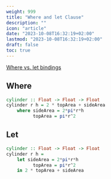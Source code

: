 ```yaml
---
weight: 999
title: "Where and let Clause"
description: ""
icon: "article"
date: "2023-10-08T16:32:19+02:00"
lastmod: "2023-10-08T16:32:19+02:00"
draft: false
toc: true
---
```


[Where vs. let bindings](https://wiki.haskell.org/Let_vs._Where)

## Where

```haskell
cylinder :: Float -> Float -> Float
cylinder r h = 2 * topArea + sideArea
    where sideArea = 2*pi*r*h
          topArea = pi*r^2
```

## Let

```haskell
cylinder :: Float -> Float -> Float
cylinder r h =
    let sideArea = 2*pi*r*h
          topArea = pi*r^2
    in 2 * topArea + sideArea
```
